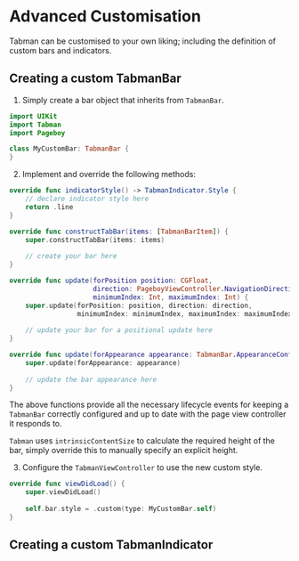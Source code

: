 # Advanced Customisation

Tabman can be customised to your own liking; including the definition of custom bars and indicators.

## Creating a custom TabmanBar
1) Simply create a bar object that inherits from `TabmanBar`.

```swift
import UIKit
import Tabman
import Pageboy

class MyCustomBar: TabmanBar {
}
```

2) Implement and override the following methods:

```swift
override func indicatorStyle() -> TabmanIndicator.Style {
	// declare indicator style here
	return .line
}

override func constructTabBar(items: [TabmanBarItem]) {
	super.constructTabBar(items: items)
	
	// create your bar here     
}

override func update(forPosition position: CGFloat,
					 direction: PageboyViewController.NavigationDirection,
					 minimumIndex: Int, maximumIndex: Int) {
	super.update(forPosition: position, direction: direction,
				 minimumIndex: minimumIndex, maximumIndex: maximumIndex)
				 
	// update your bar for a positional update here              
}

override func update(forAppearance appearance: TabmanBar.AppearanceConfig) {
	super.update(forAppearance: appearance)
        
	// update the bar appearance here
}
```

The above functions provide all the necessary lifecycle events for keeping a `TabmanBar` correctly configured and up to date with the page view controller it responds to.

`Tabman` uses `intrinsicContentSize` to calculate the required height of the bar, simply override this to manually specify an explicit height.

3) Configure the `TabmanViewController` to use the new custom style.

```swift
override func viewDidLoad() {
	super.viewDidLoad()
	
	self.bar.style = .custom(type: MyCustomBar.self)
}
```

## Creating a custom TabmanIndicator